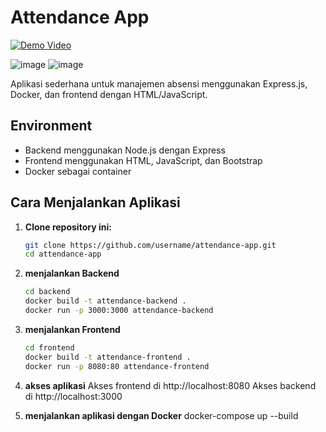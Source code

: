 # Attendance App

[![Demo Video](https://via.placeholder.com/100x50/0000FF/FFFFFF.png?text=Klik+untuk+menonton)](https://github.com/user-attachments/assets/1666050e-b1e4-47aa-b4a7-f0a4915fe652)

![image](https://github.com/user-attachments/assets/7150be7b-43ba-4766-84fc-87206574c508)
![image](https://github.com/user-attachments/assets/26bff22f-8daf-49b0-8929-8ce49a993acc)





Aplikasi sederhana untuk manajemen absensi menggunakan Express.js, Docker, dan frontend dengan HTML/JavaScript.

## Environment
- Backend menggunakan Node.js dengan Express
- Frontend menggunakan HTML, JavaScript, dan Bootstrap
- Docker sebagai container

## Cara Menjalankan Aplikasi

1. **Clone repository ini:**
   ```bash
   git clone https://github.com/username/attendance-app.git
   cd attendance-app

2. **menjalankan Backend**
   ```bash
   cd backend
   docker build -t attendance-backend .
   docker run -p 3000:3000 attendance-backend

3. **menjalankan Frontend**
   ```bash
   cd frontend
   docker build -t attendance-frontend .
   docker run -p 8080:80 attendance-frontend

4. **akses aplikasi**
   Akses frontend di http://localhost:8080
   Akses backend di http://localhost:3000

5. **menjalankan aplikasi dengan Docker**
   docker-compose up --build
